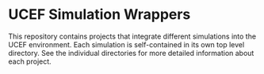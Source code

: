 # UCEF Simulation Wrappers

This repository contains projects that integrate different simulations into the UCEF environment. Each simulation is self-contained in its own top level directory. See the individual directories for more detailed information about each project.

